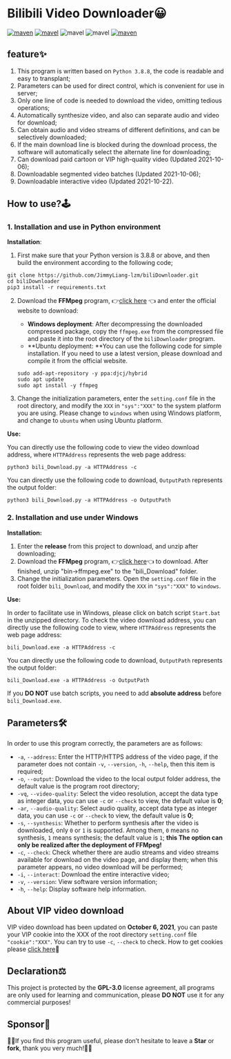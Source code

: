# Bilibili Video Downloader😀

[![maven](https://img.shields.io/badge/Python-3.8.8-blue.svg)](https://www.python.org/)  [![mavel](https://img.shields.io/badge/GPL-3.0-red.svg)](https://github.com/JimmyLiang-lzm/biliDownloader/blob/master/LICENSE) ![mavel](https://img.shields.io/badge/requests-2.26.0-green.svg) ![mavel](https://img.shields.io/badge/tqdm-4.62.1-green.svg) [![maven](https://img.shields.io/badge/BiliDownloader_GUI-1.3-pink.svg)](https://github.com/JimmyLiang-lzm/biliDownloader_GUI)

## feature✨

1. This program is written based on `Python 3.8.8`, the code is readable and easy to transplant;
2. Parameters can be used for direct control, which is convenient for use in server; 
3. Only one line of code is needed to download the video, omitting tedious operations;
4. Automatically synthesize video, and also can separate audio and video for download;
5. Can obtain audio and video streams of different definitions, and can be selectively downloaded;
6. If the main download line is blocked during the download process, the software will automatically select the alternate line for downloading;
7. Can download paid cartoon or VIP high-quality video (Updated 2021-10-06);
8. Downloadable segmented video batches (Updated 2021-10-06);
9. Downloadable interactive video (Updated 2021-10-22).


## How to use?🕹

### 1. Installation and use in Python environment

**Installation**:

1. First make sure that your Python version is 3.8.8 or above, and then build the environment according to the following code;

```shell
git clone https://github.com/JimmyLiang-lzm/biliDownloader.git
cd biliDownloader
pip3 install -r requirements.txt
```

2. Download the **FFMpeg** program, 👉[click here](http://ffmpeg.org/download.html) 👈 and enter the official website to download:

   * **Windows deployment**: After decompressing the downloaded compressed package, copy the `ffmpeg.exe` from the compressed file and paste it into the root directory of the `biliDownloader` program.
   * **Ubuntu deployment: **You can use the following code for simple installation. If you need to use a latest version, please download and compile it from the official website.

   ```shell
   sudo add-apt-repository -y ppa:djcj/hybrid
   sudo apt update
   sudo apt install -y ffmpeg
   ```

3. Change the initialization parameters, enter the `setting.conf` file in the root directory, and modify the `XXX` in `"sys":"XXX"` to the system platform you are using. Please change to `windows` when using Windows platform, and change to `ubuntu` when using Ubuntu platform.

**Use:**

You can directly use the following code to view the video download address, where `HTTPAddress` represents the web page address:

```shell
python3 bili_Download.py -a HTTPAddress -c
```

You can directly use the following code to download, `OutputPath` represents the output folder:

```shell
python3 bili_Download.py -a HTTPAddress -o OutputPath
```

### 2. Installation and use under Windows

**Installation:**

1. Enter the **release** from this project to download, and unzip after downloading;
2. Download the **FFMpeg** program, 👉[click here](https://www.gyan.dev/ffmpeg/builds/packages/ffmpeg-2021-08-14-git-acd079843b-full_build.7z)👈 to download. After finished, unzip "bin->ffmpeg.exe" to the "bili_Download" folder.
3. Change the initialization parameters. Open the `setting.conf` file in the root folder `bili_Download`, and modify the `XXX` in `"sys":"XXX"` to `windows`.

**Use:**

In order to facilitate use in Windows, please click on batch script `Start.bat` in the unzipped directory. To check the video download address, you can directly use the following code to view, where `HTTPAddress` represents the web page address:

```shell
bili_Download.exe -a HTTPAddress -c
```

You can directly use the following code to download, `OutputPath` represents the output folder:

```shell
bili_Download.exe -a HTTPAddress -o OutputPath
```

If you **DO NOT** use batch scripts, you need to add **absolute address** before `bili_Download.exe`.

## Parameters🛠

In order to use this program correctly, the parameters are as follows:

* `-a`, `--address`: Enter the HTTP/HTTPS address of the video page, if the parameter does not contain `-v`, `--version`, `-h`, `--help`, then this item is required;
* `-o`, `--output`: Download the video to the local output folder address, the default value is the program root directory;
* `-vq`, `--video-quality`: Select the video resolution, accept the data type as integer data, you can use `-c` or `--check` to view, the default value is **0**;
* `-ar`, `--audio-quality`: Select audio quality, accept data type as integer data, you can use `-c` or `--check` to view, the default value is **0**;
* `-s`, `--synthesis`: Whether to perform synthesis after the video is downloaded, only `0` or `1` is supported. Among them, `0` means no synthesis, `1` means synthesis; the default value is ``1``; **this The option can only be realized after the deployment of FFMpeg!**
* `-c`, `--check`: Check whether there are audio streams and video streams available for download on the video page, and display them; when this parameter appears, no video download will be performed;
* `-i`, `--interact`: Download the entire interactive video;
* `-v`, `--version`: View software version information;
* `-h`, `--help`: Display software help information.

## About VIP video download

VIP video download has been updated on **October 6, 2021**, you can paste your VIP cookie into the XXX of the root directory `setting.conf` file `"cookie":"XXX"`. You can try to use `-c`, `--check` to check. How to get cookies please [click here](https://jimmyliang-lzm.github.io/2021/10/05/Get_bilibili_cookie/)🤞

## Declaration⚖

This project is protected by the **GPL-3.0** license agreement, all programs are only used for learning and communication, please **DO NOT** use it for any commercial purposes!

## Sponsor🤝

💖💖If you find this program useful, please don’t hesitate to leave a **Star** or **fork**, thank you very much!💖💖
